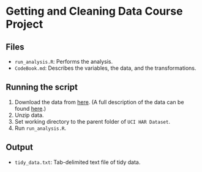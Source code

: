 # Getting and Cleaning Data Course Project

## Files

-   `run_analysis.R`: Performs the analysis.
-   `CodeBook.md`: Describes the variables, the data, and the transformations.

## Running the script

1.  Download the data from [here](https://d396qusza40orc.cloudfront.net/getdata%2Fprojectfiles%2FUCI%20HAR%20Dataset.zip ). (A full description of the data can be found [here](http://archive.ics.uci.edu/ml/datasets/Human+Activity+Recognition+Using+Smartphones).)
2.  Unzip data.
3.  Set working directory to the parent folder of `UCI HAR Dataset`.
4.  Run `run_analysis.R`.

## Output

-   `tidy_data.txt`: Tab-delimited text file of tidy data.
